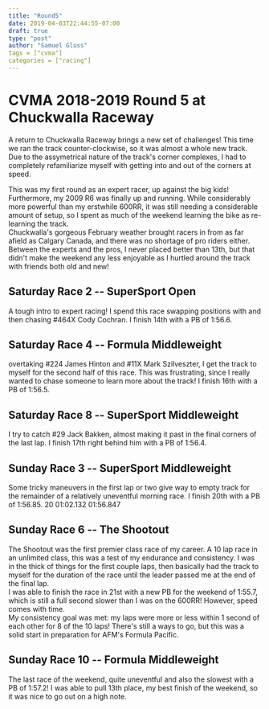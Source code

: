 ```yaml
---
title: "Round5"
date: 2019-04-03T22:44:55-07:00
draft: true
type: "post"
author: "Samuel Gluss"
tags = ["cvma"]
categories = ["racing"]
---
```


# **CVMA 2018-2019 Round 5 at Chuckwalla Raceway**
A return to Chuckwalla Raceway brings a new set of challenges! This time we ran the track counter-clockwise, so it was almost a whole new track. Due to the assymetrical nature of the track's corner complexes, I had to completely refamiliarize myself with getting into and out of the corners at speed.  
<!--more-->  
This was my first round as an expert racer, up against the big kids! Furthermore, my 2009 R6 was finally up and running. While considerably more powerful than my erstwhile 600RR, it was still needing a considerable amount of setup, so I spent as much of the weekend learning the bike as re-learning the track.  
Chuckwalla's gorgeous February weather brought racers in from as far afield as Calgary Canada, and there was no shortage of pro riders either. Between the experts and the pros, I never placed better than 13th, but that didn't make the weekend any less enjoyable as I hurtled around the track with friends both old and new!


## **Saturday Race 2 -- SuperSport Open**
A tough intro to expert racing! I spend this race swapping positions with and then chasing #464X Cody Cochran. I finish 14th with a PB of 1:56.6.

## **Saturday Race 4 -- Formula Middleweight**
overtaking #224 James Hinton and #11X Mark Szilveszter, I get the track to myself for the second half of this race. This was frustrating, since I really wanted to chase someone to learn more about the track! I finish 16th with a PB of 1:56.5.

## **Saturday Race 8 -- SuperSport Middleweight**
I try to catch #29 Jack Bakken, almost making it past in the final corners of the last lap. I finish 17th right behind him with a PB of 1:56.4.


## **Sunday Race 3 -- SuperSport Middleweight**
Some tricky maneuvers in the first lap or two give way to empty track for the remainder of a relatively uneventful morning race. I finish 20th with a PB of 1:56.85.
20	01:02.132	01:56.847

## **Sunday Race 6 -- The Shootout**
The Shootout was the first premier class race of my career. A 10 lap race in an unlimited class, this was a test of my endurance and consistency. I was in the thick of things for the first couple laps, then basically had the track to myself for the duration of the race until the leader passed me at the end of the final lap.  
I was able to finish the race in 21st with a new PB for the weekend of 1:55.7, which is still a full second slower than I was on the 600RR! However, speed comes with time.  
My consistency goal was met: my laps were more or less within 1 second of each other for 8 of the 10 laps! There's still a ways to go, but this was a solid start in preparation for AFM's Formula Pacific.  

## **Sunday Race 10 -- Formula Middleweight**
The last race of the weekend, quite uneventful and also the slowest with a PB of 1:57.2! I was able to pull 13th place, my best finish of the weekend, so it was nice to go out on a high note.

